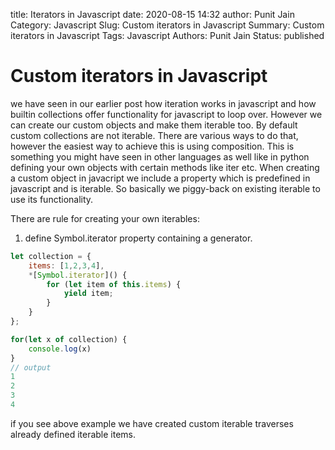 title: Iterators in Javascript 
date: 2020-08-15 14:32
author: Punit Jain
Category: Javascript
Slug: Custom iterators in Javascript
Summary:  Custom iterators in Javascript
Tags: Javascript
Authors: Punit Jain
Status: published

# Custom iterators in Javascript

we have seen in our earlier post how iteration works in javascript and how builtin collections offer functionality for javascript to loop over.
However we can create our custom objects and make them iterable too. By default custom collections are not iterable.
There are various ways to do that, however the easiest way to achieve this is using composition.
This is something you might have seen in other languages as well like in python defining your own objects with certain methods like iter etc.
When creating a custom object in javacript we include a property which is predefined in javascript and is iterable.
So basically we piggy-back on existing iterable to use its functionality.

There are rule for creating your own iterables:
1. define Symbol.iterator property containing a generator.

```javascript
let collection = {
    items: [1,2,3,4],
    *[Symbol.iterator]() {
        for (let item of this.items) {
            yield item;
        }
    }
};

for(let x of collection) {
    console.log(x)
}
// output
1
2
3
4
```
if you see above example we have created custom iterable traverses already defined iterable items.

